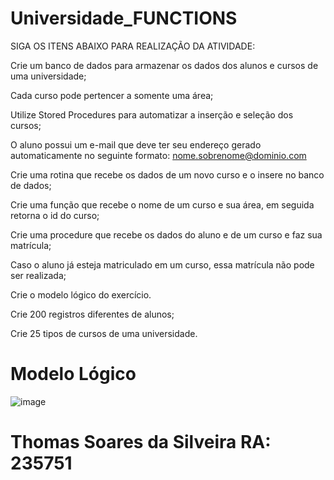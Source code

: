 # Universidade_FUNCTIONS

SIGA OS ITENS ABAIXO PARA REALIZAÇÃO DA ATIVIDADE:

Crie um banco de dados para armazenar os dados dos alunos e cursos de uma universidade;

Cada curso pode pertencer a somente uma área;

Utilize Stored Procedures para automatizar a inserção e seleção dos cursos;

O aluno possui um e-mail que deve ter seu endereço gerado automaticamente no seguinte formato: nome.sobrenome@dominio.com

Crie uma rotina que recebe os dados de um novo curso e o insere no banco de dados;

Crie uma função que recebe o nome de um curso e sua área, em seguida retorna o id do curso;

Crie uma procedure que recebe os dados do aluno e de um curso e faz sua matrícula;

Caso o aluno já esteja matriculado em um curso, essa matrícula não pode ser realizada;

Crie o modelo lógico do exercício.

Crie 200 registros diferentes de alunos;

Crie 25 tipos de cursos de uma universidade.

# Modelo Lógico
![image](https://github.com/ThomasJanoski/universidade_functions/assets/69875687/8efe7ae7-1eb5-473a-8110-f68c59068537)

# Thomas Soares da Silveira RA: 235751

